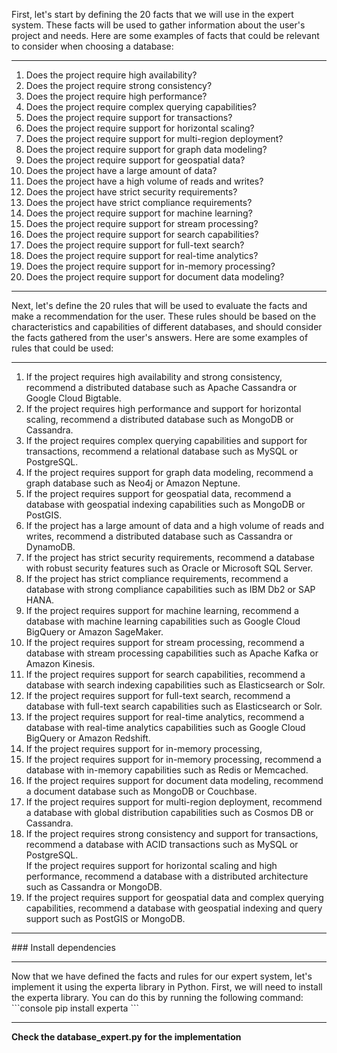  <div align=”justify”>
  <p>
First, let's start by defining the 20 facts that we will use in the expert system. These facts will be used to gather information about the user's project and needs. 
Here are some examples of facts that could be relevant to consider when choosing a database: </p></div>
<hr>
<div align=”justify”>
<ol>
<li>
Does the project require high availability?</li>
<li>
Does the project require strong consistency?</li>
  <li>
Does the project require high performance?</li>
  <li>
Does the project require complex querying capabilities?</li>
  <li>
Does the project require support for transactions?</li>
  <li>
Does the project require support for horizontal scaling?</li>
  <li>
Does the project require support for multi-region deployment?</li>
  <li>
Does the project require support for graph data modeling?</li>
  <li>
Does the project require support for geospatial data?</li>
  <li>
Does the project have a large amount of data?</li>
  <li>
Does the project have a high volume of reads and writes?</li>
  <li>
Does the project have strict security requirements?</li>
  <li>
Does the project have strict compliance requirements?</li>
  <li>
Does the project require support for machine learning?</li>
  <li>
Does the project require support for stream processing?</li>
  <li>
Does the project require support for search capabilities?</li>
  <li>
Does the project require support for full-text search?</li>
  <li>
Does the project require support for real-time analytics?</li>
  <li>
Does the project require support for in-memory processing?</li>
  <li>
Does the project require support for document data modeling?</li>
</div>
  <hr>
<div>  
<p> Next, let's define the 20 rules that will be used to evaluate the facts and make a recommendation for the user. 
These rules should be based on the characteristics and capabilities of different databases, and should consider the facts gathered from the user's answers. 
Here are some examples of rules that could be used:
</p>
</div>
  <hr>
<div align=”justify”>
<ol>
  <li>
If the project requires high availability and strong consistency, recommend a distributed database such as Apache Cassandra or Google Cloud Bigtable.</li>
<li>
If the project requires high performance and support for horizontal scaling, recommend a distributed database such as MongoDB or Cassandra.</li>
<li>
If the project requires complex querying capabilities and support for transactions, recommend a relational database such as MySQL or PostgreSQL.</li>
<li>
If the project requires support for graph data modeling, recommend a graph database such as Neo4j or Amazon Neptune.</li>
<li>
If the project requires support for geospatial data, recommend a database with geospatial indexing capabilities such as MongoDB or PostGIS.</li>
<li>
If the project has a large amount of data and a high volume of reads and writes, recommend a distributed database such as Cassandra or DynamoDB.</li>
<li>
If the project has strict security requirements, recommend a database with robust security features such as Oracle or Microsoft SQL Server.</li>
<li>
If the project has strict compliance requirements, recommend a database with strong compliance capabilities such as IBM Db2 or SAP HANA.</li>
<li>
If the project requires support for machine learning, recommend a database with machine learning capabilities such as Google Cloud BigQuery or Amazon SageMaker.</li>
<li>
If the project requires support for stream processing, recommend a database with stream processing capabilities such as Apache Kafka or Amazon Kinesis.</li>
<li>
If the project requires support for search capabilities, recommend a database with search indexing capabilities such as Elasticsearch or Solr.</li>
<li>
If the project requires support for full-text search, recommend a database with full-text search capabilities such as Elasticsearch or Solr.</li>
<li>
If the project requires support for real-time analytics, recommend a database with real-time analytics capabilities such as Google Cloud BigQuery or Amazon Redshift.</li>
<li>
 If the project requires support for in-memory processing,</li>
<li>
If the project requires support for in-memory processing, recommend a database with in-memory capabilities such as Redis or Memcached.</li>
<li>
If the project requires support for document data modeling, recommend a document database such as MongoDB or Couchbase.</li>
<li>
If the project requires support for multi-region deployment, recommend a database with global distribution capabilities such as Cosmos DB or Cassandra.</li>
<li>
If the project requires strong consistency and support for transactions, recommend a database with ACID transactions such as MySQL or PostgreSQL.</li>
</li>
If the project requires support for horizontal scaling and high performance, recommend a database with a distributed architecture such as Cassandra or MongoDB.</li>
<li>
If the project requires support for geospatial data and complex querying capabilities, recommend a database with geospatial indexing and query support such as PostGIS or MongoDB.</li>
</ol>
</div>
<hr>
### Install dependencies
<hr>
<div>
Now that we have defined the facts and rules for our expert system, let's implement it using the experta library in Python.
First, we will need to install the experta library. 
You can do this by running the following command:
</div>
<div>
```console
pip install experta
```
</div>
<hr>
<div>
  <strong>
Check the database_expert.py for the implementation
  </strong>
</div>
